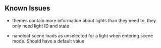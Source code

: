 ## Known Issues

- themes contain more information about lights than they need to, they only need light ID and state

- nanoleaf scene loads as unselected for a light when entering scene mode. Should have a default value
